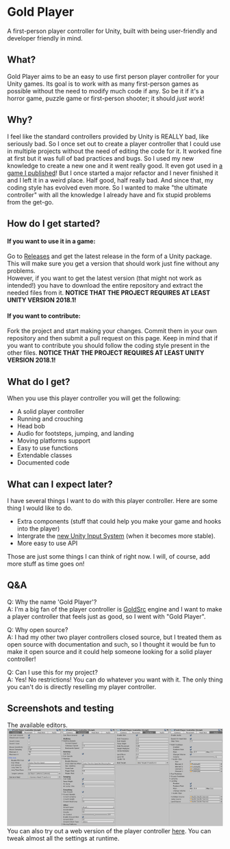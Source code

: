 # Gold Player
A first-person player controller for Unity, built with being user-friendly and developer friendly in mind.

## What?
Gold Player aims to be an easy to use first person player controller for your Unity games. Its goal is to work with as many first-person games as possible without the need to modify much code if any. So be it if it's a horror game, puzzle game or first-person shooter; it should *just work*!

## Why?
I feel like the standard controllers provided by Unity is REALLY bad, like seriously bad. So I once set out to create a player controller that I could use in multiple projects without the need of editing the code for it. It worked fine at first but it was full of bad practices and bugs. So I used my new knowledge to create a new one and it went really good. It even got used in [a game I published](https://hertzole.itch.io/jumps)! But I once started a major refactor and I never finished it and I left it in a weird place. Half good, half really bad. And since that, my coding style has evolved even more. So I wanted to make "the ultimate controller" with all the knowledge I already have and fix stupid problems from the get-go. 

## How do I get started?
#### If you want to use it in a game:  
Go to [Releases](https://github.com/Hertzole/gold-player/releases) and get the latest release in the form of a Unity package. This will make sure you get a version that should work just fine without any problems.  
However, if you want to get the latest version (that might not work as intended!) you have to download the entire repository and extract the needed files from it. **NOTICE THAT THE PROJECT REQUIRES AT LEAST UNITY VERSION 2018.1!**
#### If you want to contribute:
Fork the project and start making your changes. Commit them in your own repository and then submit a pull request on this page. Keep in mind that if you want to contribute you should follow the coding style present in the other files. **NOTICE THAT THE PROJECT REQUIRES AT LEAST UNITY VERSION 2018.1!**

## What do I get?
When you use this player controller you will get the following:
- A solid player controller
- Running and crouching
- Head bob
- Audio for footsteps, jumping, and landing
- Moving platforms support
- Easy to use functions
- Extendable classes
- Documented code

## What can I expect later?
I have several things I want to do with this player controller. Here are some thing I would like to do.
- Extra components (stuff that could help you make your game and hooks into the player)
- Intergrate the [new Unity Input System](https://github.com/Unity-Technologies/InputSystem) (when it becomes more stable).
- More easy to use API

Those are just some things I can think of right now. I will, of course, add more stuff as time goes on!

## Q&A
Q: Why the name 'Gold Player'?  
A: I'm a big fan of the player controller is [GoldSrc](https://en.wikipedia.org/wiki/GoldSrc) engine and I want to make a player controller that feels just as good, so I went with "Gold Player".

Q: Why open source?  
A: I had my other two player controllers closed source, but I treated them as open source with documentation and such, so I thought it would be fun to make it open source and it could help someone looking for a solid player controller!

Q: Can I use this for my project?  
A: Yes! No restrictions! You can do whatever you want with it. The only thing you can't do is directly reselling my player controller. 

## Screenshots and testing
The available editors.
![Editor](https://raw.githubusercontent.com/Hertzole/gold-player/gh-pages/docs/screenshots/editor.png)
You can also try out a web version of the player controller [here](http://hertzole.github.io/gold-player/docs/play). You can tweak almost all the settings at runtime.
